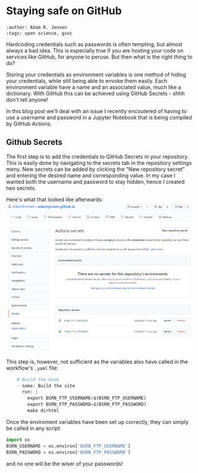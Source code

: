 # Staying safe on GitHub
```{post} 2021-08-02
:author: Adam R. Jensen
:tags: open science, gsoc
```

Hardcoding credentials such as passwords is often tempting, but almost always a bad idea. This is especially true if you are hosting your code on services like GitHub, for anyone to peruse. But then what is the right thing to do?

Storing your credentials as environment variables is one method of hiding your credentials, while still being able to envoke them easily. Each environment variable have a name and an associated value, much like a dictionary. With GitHub this can be achieved using GitHub Secrets - shhh don't tell anyone!

In this blog post we'll deal with an issue I recently encoutered of having to use a username and password in a Jupyter Notebook that is being compiled by GitHub Actions.

## Github Secrets
The first step is to add the credentials to GitHub Secrets in your repository. This is easily done by navigating to the secrets tab in the repository settings meny. New secrets can be added by clicking the "New repository secret" and entering the desired name and corresponding value. In my case I wanted both the username and password to stay hidden, hence I created two secrets.

Here's what that looked like afterwards:
![github secrets example](/images/github_secrets.png)

This step is, however, not sufficient as the variables also have called in the workflow's `.yaml` file:

```python
    # Build the book
    - name: Build the site
      run: |
        export BSRN_FTP_USERNAME=$(BSRN_FTP_USERNAME)
        export BSRN_FTP_PASSWORD=$(BSRN_FTP_PASSWORD)
        make dirhtml
```

Once the enviroment variables have been set up correctly, they can simply be called in any script:

```python
import os
BSRN_USERNAME = os.environ['BSRN_FTP_USERNAME']
BSRN_PASSWORD = os.environ['BSRN_FTP_PASSWORD']
```
and no one will be the wiser of your passwords!

